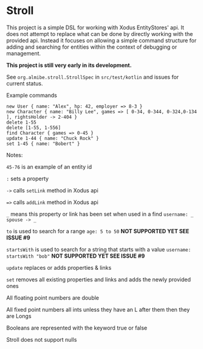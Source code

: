 # Stroll
This project is a simple DSL for working with Xodus EntityStores' api.
It does not attempt to replace what can be done by directly working with the provided api.
Instead it focuses on allowing a simple command structure for adding and searching for entities
within the context of debugging or management.

**This project is still very early in its development.**

See `org.almibe.stroll.StrollSpec` in `src/test/kotlin` and issues for current status.

Example commands

```
new User { name: "Alex", hp: 42, employer => 8-3 }
new Character { name: "Billy Lee", games => [ 0-34, 0-344, 0-324,0-134 ], rightsHolder -> 2-404 }
delete 1-55
delete [1-55, 1-556]
find Character { games => 0-45 }
update 1-44 { name: "Chuck Rock" }
set 1-45 { name: "Bobert" }
```

Notes:

`45-76` is an example of an entity id

`:` sets a property

`->` calls `setLink` method in Xodus api

`=>` calls `addLink` method in Xodus api

`_` means this property or link has been set when used in a find `username: _` `spouse -> _`

`to` is used to search for a range `age: 5 to 50` **NOT SUPPORTED YET SEE ISSUE #9**

`startsWith` is used to search for a string that starts with a value `username: startsWith "bob"` **NOT SUPPORTED YET SEE ISSUE #9**

`update` replaces or adds properties & links

`set` removes all existing properties and links and adds the newly provided ones

All floating point numbers are double

All fixed point numbers all ints unless they have an L after them then they are Longs

Booleans are represented with the keyword true or false

Stroll does not support nulls